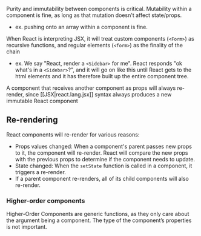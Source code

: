 
Purity and immutability between components is critical. Mutability within a component is fine, as long as that mutation doesn't affect state/props.
- ex. pushing onto an array within a component is fine.

When React is interpreting JSX, it will treat custom components (`<Form>`) as recursive functions, and regular elements (`<form>`) as the finality of the chain
- ex. We say "React, render a `<Sidebar>` for me". React responds "ok what's in a `<Sidebar>`?", and it will go on like this until React gets to the html elements and it has therefore built up the entire component tree.

A component that receives another component as props will always re-render, since [[JSX|react.lang.jsx]] syntax always produces a new immutable React component

## Re-rendering
React components will re-render for various reasons:
- Props values changed: When a component's parent passes new props to it, the component will re-render. React will compare the new props with the previous props to determine if the component needs to update.
- State changed: When the `setState` function is called in a component, it triggers a re-render. 
- If a parent component re-renders, all of its child components will also re-render. 

### Higher-order components
Higher-Order Components are generic functions, as they only care about the argument being a component. The type of the component’s properties is not important.
